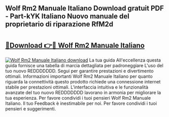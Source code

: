 ## Wolf Rm2 Manuale Italiano Download gratuit PDF - Part-kYK Italiano Nuovo manuale del proprietario di riparazione RfM2d

# <h2><a href="http://dfesqu.blite.top/?on=Wolf+Rm2+Manuale+Italiano">🔗Download 👉🔴 Wolf Rm2 Manuale Italiano</a></h2>

[![Wolf Rm2 Manuale Italiano download](https://i.imgur.com/lujVjoI.png)](http://dfesqu.blite.top/?on=Wolf+Rm2+Manuale+Italiano)
La tua guida All'eccellenza questa guida fornisce una tabella di marcia dettagliata per padroneggiare L'uso del tuo nuovo REDDDDDDD. Segui per garantire prestazioni e divertimento ottimali. Informazioni importanti Wolf Rm2 Manuale Italiano per quanto riguarda la connettività questo prodotto richiede una connessione internet stabile per prestazioni ottimali. L'interfaccia intuitiva e le funzionalità avanzate del tuo nuovo REDDDDDDD lavorano in armonia per migliorare la tua esperienza. Per favore condividi i tuoi pensieri Wolf Rm2 Manuale Italiano. Il tuo Feedback è inestimabile per noi. Per favore condividi i tuoi pensieri e suggerimenti.
